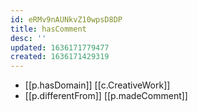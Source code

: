 ```yaml
---
id: eRMv9nAUNkvZ10wpsD8DP
title: hasComment
desc: ''
updated: 1636171779477
created: 1636171429319
---
```



- [[p.hasDomain]] [[c.CreativeWork]] 
- [[p.differentFrom]] [[p.madeComment]]
